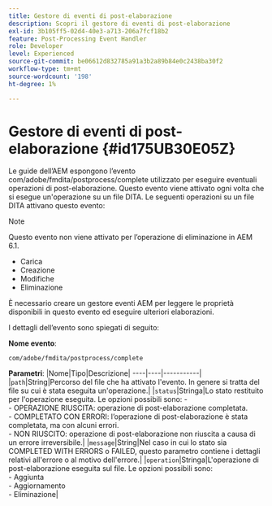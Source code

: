 ```yaml
---
title: Gestore di eventi di post-elaborazione
description: Scopri il gestore di eventi di post-elaborazione
exl-id: 3b105ff5-02d4-40e3-a713-206a7fcf18b2
feature: Post-Processing Event Handler
role: Developer
level: Experienced
source-git-commit: be06612d832785a91a3b2a89b84e0c2438ba30f2
workflow-type: tm+mt
source-wordcount: '198'
ht-degree: 1%

---
```


# Gestore di eventi di post-elaborazione {#id175UB30E05Z}

Le guide dell’AEM espongono l’evento com/adobe/fmdita/postprocess/complete utilizzato per eseguire eventuali operazioni di post-elaborazione. Questo evento viene attivato ogni volta che si esegue un&#39;operazione su un file DITA. Le seguenti operazioni su un file DITA attivano questo evento:

>[!NOTE]
>
> Questo evento non viene attivato per l’operazione di eliminazione in AEM 6.1.

- Carica
- Creazione
- Modifiche
- Eliminazione

È necessario creare un gestore eventi AEM per leggere le proprietà disponibili in questo evento ed eseguire ulteriori elaborazioni.

I dettagli dell’evento sono spiegati di seguito:

**Nome evento**:

```
com/adobe/fmdita/postprocess/complete 
```

**Parametri**: |Nome|Tipo|Descrizione| ----|----|-----------| |`path`|String|Percorso del file che ha attivato l&#39;evento. In genere si tratta del file su cui è stata eseguita un&#39;operazione.| |`status`|Stringa|Lo stato restituito per l&#39;operazione eseguita. Le opzioni possibili sono: - <br>- OPERAZIONE RIUSCITA: operazione di post-elaborazione completata. <br>- COMPLETATO CON ERRORI: l’operazione di post-elaborazione è stata completata, ma con alcuni errori. <br>- NON RIUSCITO: operazione di post-elaborazione non riuscita a causa di un errore irreversibile.| |`message`|String|Nel caso in cui lo stato sia COMPLETED WITH ERRORS o FAILED, questo parametro contiene i dettagli relativi all&#39;errore o al motivo dell&#39;errore.| |`operation`|Stringa|L&#39;operazione di post-elaborazione eseguita sul file. Le opzioni possibili sono:<br>- Aggiunta <br>- Aggiornamento <br>- Eliminazione|
